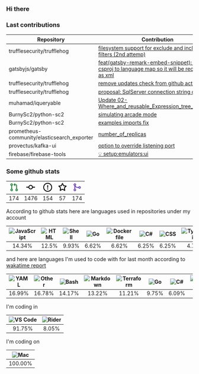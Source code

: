 ### Hi there

### Last contributions

| Repository                                  | Contribution                                                                                                                                     |
| ------------------------------------------- | ------------------------------------------------------------------------------------------------------------------------------------------------ |
| trufflesecurity/trufflehog                  | [filesystem support for exclude and include filters (2nd attemp)](https://github.com/trufflesecurity/trufflehog/pull/1033)                       |
| gatsbyjs/gatsby                             | [feat(gatsby-remark-embed-snippet): added csproj to language map so it will be recognized as xml](https://github.com/gatsbyjs/gatsby/pull/36919) |
| trufflesecurity/trufflehog                  | [remove updates check from github action](https://github.com/trufflesecurity/trufflehog/pull/883)                                                |
| trufflesecurity/trufflehog                  | [proposal: SqlServer connection string detector](https://github.com/trufflesecurity/trufflehog/pull/867)                                         |
| muhamad/iqueryable                          | [Update 02-Where_and_reusable_Expression_tree_visitor.md](https://github.com/muhamad/iqueryable/pull/1)                                          |
| BurnySc2/python-sc2                         | [simulating arcade mode](https://github.com/BurnySc2/python-sc2/pull/118)                                                                        |
| BurnySc2/python-sc2                         | [examples imports fix](https://github.com/BurnySc2/python-sc2/pull/116)                                                                          |
| prometheus-community/elasticsearch_exporter | [number_of_replicas](https://github.com/prometheus-community/elasticsearch_exporter/pull/483)                                                    |
| provectus/kafka-ui                          | [option to override listening port](https://github.com/provectus/kafka-ui/pull/604)                                                              |
| firebase/firebase-tools                     | [💡 setup:emulators:ui](https://github.com/firebase/firebase-tools/pull/3152)                                                                    |

### Some github stats

| <img src="assets/icons/pullrequest.svg" width="24" height="24" alt="requests" title="requests" /> | <img src="assets/icons/commit.svg" width="24" height="24" alt="commits" title="commits" /> | <img src="assets/icons/issue.svg" width="24" height="24" alt="issues" title="issues" /> | <img src="assets/icons/star.svg" width="24" height="24" alt="stars" title="stars" /> | <img src="assets/icons/merge.svg" width="24" height="24" alt="contributions" title="contributions" /> |
| :-----------------------------------------------------------------------------------------------: | :----------------------------------------------------------------------------------------: | :-------------------------------------------------------------------------------------: | :----------------------------------------------------------------------------------: | :---------------------------------------------------------------------------------------------------: |
|                                                174                                                |                                            1476                                            |                                           154                                           |                                          57                                          |                                                  174                                                  |

According to github stats here are languages used in repositories under my account

| <img src="https://upload.wikimedia.org/wikipedia/commons/9/99/Unofficial_JavaScript_logo_2.svg" width="24" height="24" alt="JavaScript" title="JavaScript" /> | <img src="https://upload.wikimedia.org/wikipedia/commons/6/61/HTML5_logo_and_wordmark.svg" width="24" height="24" alt="HTML" title="HTML" /> | <img src="https://www.svgrepo.com/show/149905/txt-file-symbol.svg" width="24" height="24" alt="Shell" title="Shell" /> | <img src="https://upload.wikimedia.org/wikipedia/commons/0/05/Go_Logo_Blue.svg" width="24" height="24" alt="Go" title="Go" /> | <img src="https://www.svgrepo.com/show/149905/txt-file-symbol.svg" width="24" height="24" alt="Dockerfile" title="Dockerfile" /> | <img src="https://upload.wikimedia.org/wikipedia/commons/a/a3/.NET_Logo.svg" width="24" height="24" alt="C#" title="C#" /> | <img src="https://cdn1.iconfinder.com/data/icons/logotypes/32/badge-css-3-256.png" width="24" height="24" alt="CSS" title="CSS" /> | <img src="https://upload.wikimedia.org/wikipedia/commons/4/4c/Typescript_logo_2020.svg" width="24" height="24" alt="TypeScript" title="TypeScript" /> | <img src="https://upload.wikimedia.org/wikipedia/commons/2/27/PHP-logo.svg" width="24" height="24" alt="PHP" title="PHP" /> | <img src="https://upload.wikimedia.org/wikipedia/commons/c/c3/Python-logo-notext.svg" width="24" height="24" alt="Python" title="Python" /> |
| :-----------------------------------------------------------------------------------------------------------------------------------------------------------: | :------------------------------------------------------------------------------------------------------------------------------------------: | :--------------------------------------------------------------------------------------------------------------------: | :---------------------------------------------------------------------------------------------------------------------------: | :------------------------------------------------------------------------------------------------------------------------------: | :------------------------------------------------------------------------------------------------------------------------: | :--------------------------------------------------------------------------------------------------------------------------------: | :---------------------------------------------------------------------------------------------------------------------------------------------------: | :-------------------------------------------------------------------------------------------------------------------------: | :-----------------------------------------------------------------------------------------------------------------------------------------: |
|                                                                             14.34%                                                                            |                                                                     12.5%                                                                    |                                                          9.93%                                                         |                                                             6.62%                                                             |                                                               6.62%                                                              |                                                            6.25%                                                           |                                                                6.25%                                                               |                                                                         4.78%                                                                         |                                                            4.41%                                                            |                                                                    4.04%                                                                    |

and here are languages I'm used to code with for last month according to [wakatime report](https://wakatime.com/@mac)

| <img src="https://upload.wikimedia.org/wikipedia/commons/6/63/YAML_logo_in_SVG_format.svg" width="24" height="24" alt="YAML" title="YAML" /> | <img src="https://www.svgrepo.com/show/149905/txt-file-symbol.svg" width="24" height="24" alt="Other" title="Other" /> | <img src="https://upload.wikimedia.org/wikipedia/commons/4/4b/Bash_Logo_Colored.svg" width="24" height="24" alt="Bash" title="Bash" /> | <img src="https://upload.wikimedia.org/wikipedia/commons/4/48/Markdown-mark.svg" width="24" height="24" alt="Markdown" title="Markdown" /> | <img src="https://www.svgrepo.com/show/149905/txt-file-symbol.svg" width="24" height="24" alt="Terraform" title="Terraform" /> | <img src="https://upload.wikimedia.org/wikipedia/commons/0/05/Go_Logo_Blue.svg" width="24" height="24" alt="Go" title="Go" /> | <img src="https://upload.wikimedia.org/wikipedia/commons/a/a3/.NET_Logo.svg" width="24" height="24" alt="C#" title="C#" /> | <img src="https://upload.wikimedia.org/wikipedia/commons/4/4c/Typescript_logo_2020.svg" width="24" height="24" alt="TypeScript" title="TypeScript" /> | <img src="https://www.svgrepo.com/show/149905/txt-file-symbol.svg" width="24" height="24" alt="PowerShell" title="PowerShell" /> | <img src="https://upload.wikimedia.org/wikipedia/commons/c/c9/JSON_vector_logo.svg" width="24" height="24" alt="JSON" title="JSON" /> |
| :------------------------------------------------------------------------------------------------------------------------------------------: | :--------------------------------------------------------------------------------------------------------------------: | :------------------------------------------------------------------------------------------------------------------------------------: | :----------------------------------------------------------------------------------------------------------------------------------------: | :----------------------------------------------------------------------------------------------------------------------------: | :---------------------------------------------------------------------------------------------------------------------------: | :------------------------------------------------------------------------------------------------------------------------: | :---------------------------------------------------------------------------------------------------------------------------------------------------: | :------------------------------------------------------------------------------------------------------------------------------: | :-----------------------------------------------------------------------------------------------------------------------------------: |
|                                                                    16.99%                                                                    |                                                         16.78%                                                         |                                                                 14.17%                                                                 |                                                                   13.22%                                                                   |                                                             11.21%                                                             |                                                             9.75%                                                             |                                                            6.09%                                                           |                                                                         2.69%                                                                         |                                                               2.66%                                                              |                                                                 1.87%                                                                 |

I'm coding in

| <img src="https://upload.wikimedia.org/wikipedia/commons/9/9a/Visual_Studio_Code_1.35_icon.svg" width="24" height="24" alt="VS Code" title="VS Code" /> | <img src="https://resources.jetbrains.com/storage/products/company/brand/logos/Rider_icon.svg" width="24" height="24" alt="Rider" title="Rider" /> |
| :-----------------------------------------------------------------------------------------------------------------------------------------------------: | :------------------------------------------------------------------------------------------------------------------------------------------------: |
|                                                                          91.75%                                                                         |                                                                        8.05%                                                                       |

I'm coding on

| <img src="https://upload.wikimedia.org/wikipedia/commons/f/fa/Apple_logo_black.svg" width="24" height="24" alt="Mac" title="Mac" /> |
| :---------------------------------------------------------------------------------------------------------------------------------: |
|                                                               100.00%                                                               |
